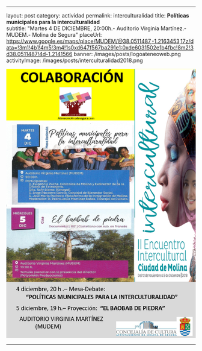 ---
layout: post
category: actividad
permalink: interculturalidad
title: **Políticas municipales para la interculturalidad**   
subtitle: "Martes 4 DE DICIEMBRE, 20:00h.- Auditorio Virginia Martínez.- MUDEM.- Molina de Segura"
placeUrl: https://www.google.es/maps/place/MUDEM/@38.0511487,-1.2163453,17z/data=!3m1!4b1!4m5!3m4!1s0xd647f567ba291e1:0xde6031502e1b4fbc!8m2!3d38.0511487!4d-1.2141566
banner: /images/posts/logoateneoweb.png
activityImage:  /images/posts/interculturalidad2018.png


![cartel](/images/posts/interculturalidad2018.png)

***
